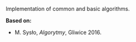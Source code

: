 Implementation of common and basic algorithms.

**Based on:**
- M. Sysło, _Algorytmy_, Gliwice 2016.

